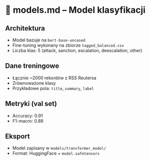 # 🤖 models.md – Model klasyfikacji

## Architektura

* Model bazuje na `bert-base-uncased`
* Fine-tuning wykonany na zbiorze `tagged_balanced.csv`
* Liczba klas: 5 (attack, sanction, escalation, deescalation, other)

## Dane treningowe

* Łącznie \~2000 rekordów z RSS Reutersa
* Zrównoważone klasy
* Przykładowe pola: `title`, `summary`, `label`

## Metryki (val set)

* Accuracy: 0.91
* F1-macro: 0.88

## Eksport

* Model zapisany w `models/transformer_model/`
* Format: HuggingFace + `model.safetensors`
